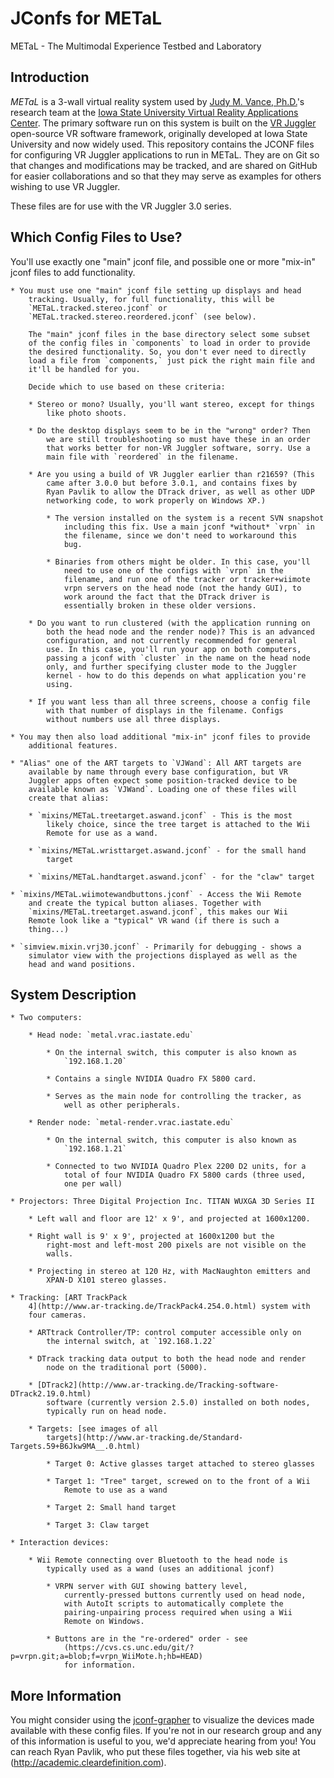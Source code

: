 JConfs for METaL
================

METaL - The Multimodal Experience Testbed and Laboratory

Introduction
------------

*METaL* is a 3-wall virtual reality system used by [Judy M. Vance,
Ph.D.](http://www.vrac.iastate.edu/~jmvance/)'s research team at the
[Iowa State University Virtual Reality Applications
Center](http://www.vrac.iastate.edu/). The primary software run on this
system is built on the [VR Juggler](http://vrjuggler.googlecode.com)
open-source VR software framework, originally developed at Iowa State
University and now widely used. This repository contains the JCONF files
for configuring VR Juggler applications to run in METaL. They are on Git
so that changes and modifications may be tracked, and are shared on
GitHub for easier collaborations and so that they may serve as examples
for others wishing to use VR Juggler.

These files are for use with the VR Juggler 3.0 series.

Which Config Files to Use?
--------------------------

You'll use exactly one "main" jconf file, and possible one or more
"mix-in" jconf files to add functionality.

	* You must use one "main" jconf file setting up displays and head
		tracking. Usually, for full functionality, this will be
		`METaL.tracked.stereo.jconf` or
		`METaL.tracked.stereo.reordered.jconf` (see below).

		The "main" jconf files in the base directory select some subset
		of the config files in `components` to load in order to provide
		the desired functionality. So, you don't ever need to directly
		load a file from `components,` just pick the right main file and
		it'll be handled for you.

		Decide which to use based on these criteria:

		* Stereo or mono? Usually, you'll want stereo, except for things
			like photo shoots.

		* Do the desktop displays seem to be in the "wrong" order? Then
			we are still troubleshooting so must have these in an order
			that works better for non-VR Juggler software, sorry. Use a
			main file with `reordered` in the filename.

		* Are you using a build of VR Juggler earlier than r21659? (This
			came after 3.0.0 but before 3.0.1, and contains fixes by
			Ryan Pavlik to allow the DTrack driver, as well as other UDP
			networking code, to work properly on Windows XP.)

			* The version installed on the system is a recent SVN snapshot
				including this fix. Use a main jconf *without* `vrpn` in
				the filename, since we don't need to workaround this
				bug.

			* Binaries from others might be older. In this case, you'll
				need to use one of the configs with `vrpn` in the
				filename, and run one of the tracker or tracker+wiimote
				vrpn servers on the head node (not the handy GUI), to
				work around the fact that the DTrack driver is
				essentially broken in these older versions.

		* Do you want to run clustered (with the application running on
			both the head node and the render node)? This is an advanced
			configuration, and not currently recommended for general
			use. In this case, you'll run your app on both computers,
			passing a jconf with `cluster` in the name on the head node
			only, and further specifying cluster mode to the Juggler
			kernel - how to do this depends on what application you're
			using.

		* If you want less than all three screens, choose a config file
			with that number of displays in the filename. Configs
			without numbers use all three displays.

	* You may then also load additional "mix-in" jconf files to provide
		additional features.

	* "Alias" one of the ART targets to `VJWand`: All ART targets are
		available by name through every base configuration, but VR
		Juggler apps often expect some position-tracked device to be
		available known as `VJWand`. Loading one of these files will
		create that alias:

		* `mixins/METaL.treetarget.aswand.jconf` - This is the most
			likely choice, since the tree target is attached to the Wii
			Remote for use as a wand.

		* `mixins/METaL.wristtarget.aswand.jconf` - for the small hand
			target

		* `mixins/METaL.handtarget.aswand.jconf` - for the "claw" target

	* `mixins/METaL.wiimotewandbuttons.jconf` - Access the Wii Remote
		and create the typical button aliases. Together with
		`mixins/METaL.treetarget.aswand.jconf`, this makes our Wii
		Remote look like a "typical" VR wand (if there is such a
		thing...)

	* `simview.mixin.vrj30.jconf` - Primarily for debugging - shows a
		simulator view with the projections displayed as well as the
		head and wand positions.

System Description
------------------

	* Two computers:

		* Head node: `metal.vrac.iastate.edu`

			* On the internal switch, this computer is also known as
				`192.168.1.20`

			* Contains a single NVIDIA Quadro FX 5800 card.

			* Serves as the main node for controlling the tracker, as
				well as other peripherals.

		* Render node: `metal-render.vrac.iastate.edu`

			* On the internal switch, this computer is also known as
				`192.168.1.21`

			* Connected to two NVIDIA Quadro Plex 2200 D2 units, for a
				total of four NVIDIA Quadro FX 5800 cards (three used,
				one per wall)

	* Projectors: Three Digital Projection Inc. TITAN WUXGA 3D Series II

		* Left wall and floor are 12' x 9', and projected at 1600x1200.

		* Right wall is 9' x 9', projected at 1600x1200 but the
			right-most and left-most 200 pixels are not visible on the
			walls.

		* Projecting in stereo at 120 Hz, with MacNaughton emitters and
			XPAN-D X101 stereo glasses.

	* Tracking: [ART TrackPack
		4](http://www.ar-tracking.de/TrackPack4.254.0.html) system with
		four cameras.

		* ARTtrack Controller/TP: control computer accessible only on
			the internal switch, at `192.168.1.22`

		* DTrack tracking data output to both the head node and render
			node on the traditional port (5000).

		* [DTrack2](http://www.ar-tracking.de/Tracking-software-DTrack2.19.0.html)
			software (currently version 2.5.0) installed on both nodes,
			typically run on head node.

		* Targets: [see images of all
			targets](http://www.ar-tracking.de/Standard-Targets.59+B6Jkw9MA__.0.html)

			* Target 0: Active glasses target attached to stereo glasses

			* Target 1: "Tree" target, screwed on to the front of a Wii
				Remote to use as a wand

			* Target 2: Small hand target

			* Target 3: Claw target

	* Interaction devices:

		* Wii Remote connecting over Bluetooth to the head node is
			typically used as a wand (uses an additional jconf)

			* VRPN server with GUI showing battery level,
				currently-pressed buttons currently used on head node,
				with AutoIt scripts to automatically complete the
				pairing-unpairing process required when using a Wii
				Remote on Windows.

			* Buttons are in the "re-ordered" order - see
				(https://cvs.cs.unc.edu/git/?p=vrpn.git;a=blob;f=vrpn_WiiMote.h;hb=HEAD)
				for information.

More Information
----------------

You might consider using the
[jconf-grapher](https://github.com/rpavlik/jconf-grapher) to visualize
the devices made available with these config files. If you're not in our
research group and any of this information is useful to you, we'd
appreciate hearing from you! You can reach Ryan Pavlik, who put these
files together, via his web site at (http://academic.cleardefinition.com).
